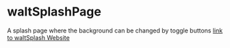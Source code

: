 # waltSplashPage
A splash page where the background can be changed by toggle buttons
[link to waltSplash Website](https://coruscating-tartufo-2645a7.netlify.app/)
